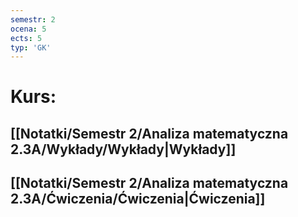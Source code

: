 ```yaml
---
semestr: 2
ocena: 5
ects: 5
typ: 'GK'
---
```


# Kurs:
## [[Notatki/Semestr 2/Analiza matematyczna 2.3A/Wykłady/Wykłady|Wykłady]]
## [[Notatki/Semestr 2/Analiza matematyczna 2.3A/Ćwiczenia/Ćwiczenia|Ćwiczenia]]
